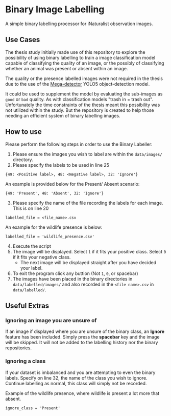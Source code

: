# Binary Image Labelling
A simple binary labelling processor for iNaturalist observation images. 

## Use Cases
The thesis study initially made use of this repository to explore the possibility of using binary 
labelling to train a image classification model capable of classifying the quality of an image, 
or the possibly of classifying whether an animal was present or absent within an image. 

The quality or the presence labelled images were not required in the thesis due to the use of the 
[Mega-detector](https://github.com/microsoft/CameraTraps/blob/main/megadetector.md) YOLO5 object-detection model.

It could be used to supplement the model by evaluating the sub-images as `good` or `bad` quality. 
As with classification models "trash in = trash out". Unfortunately the time constraints of the thesis meant this possibility
was not utilized within the study. But the repository is created to help those needing an efficient system of binary labelling images. 

## How to use
Please perform the following steps in order to use the Binary Labeller:
1. Please ensure the images you wish to label are within the `data/images/` directory.
2. Please specify the labels to be used in line 25

```
{49: <Positive label>, 48: <Negative label>, 32: 'Ignore'} 
```
    
An example is provided below for the Present/ Absent scenario:

```
{49: 'Present', 48: 'Absent', 32: 'Ignore'} 
```

3. Please specify the name of the file recording the labels for each image. This is on line 20

```
labelled_file = <file_name>.csv
```

An example for the wildlife presence is below:

```
labelled_file = 'wildlife_presence.csv'
```

4. Execute the script
5. The image will be displayed. Select `1` if it fits your positive class. Select `0` if it fits your negative class.
    - The next image will be displayed straight after you have decided your label.
6. To exit the program click any buttion (Not `1`, `0`, or spacebar)
7. The images have been placed in the binary directories in `data/labelled/images/` and also recorded in the `<file name>.csv` in `data/labelled/`.


## Useful Extras

### Ignoring an image you are unsure of
If an image if displayed where you are unsure of the binary class, an **Ignore** feature has been included.
Simply press the **spacebar** key and the image will be skipped. It will not be added to the labelling history nor the binary repositories.

### Ignoring a class
If your dataset is imbalanced and you are attempting to even the binary labels.
Specify on line 32, the name of the class you wish to ignore. Continue labelling as normal, this class
will simply not be recorded.

Example of the wildlife presence, where wildlife is present a lot more that absent.
```
ignore_class = 'Present'
```

